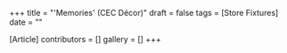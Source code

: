 +++
title = "'Memories' (CEC Décor)"
draft = false
tags = [Store Fixtures]
date = ""

[Article]
contributors = []
gallery = []
+++